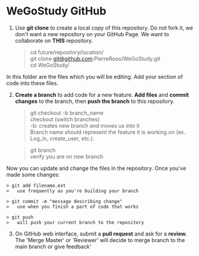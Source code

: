 ﻿# WeGoStudy GitHub

1. Use **git clone** to create a local copy of this repository. Do not fork it, we don't want a new repository on your GitHub Page. We want to collaborate on **THIS** repository. 
	
	> cd future/repository/location/  
	> git clone git@github.com:PierreRoos/WeGoStudy.git  
	> cd WeGoStudy/

In this folder are the files which you will be editing. Add your section of code into these files.

2. **Create a branch** to add code for a new feature. **Add files** and **commit changes** to the branch, then **push the branch** to this repository.

	> git checkout -b branch_name  
	> 	checkout (switch branches)  
	> 	-b: creates new branch and moves us into it  
	> 	Branch name should represent the feature it is working on (ex. Log_in, create_user, etc.).  

	> git branch  
	> 	verify you are on new branch  


Now you can update and change the files in the repository. Once you've made some changes:


	> git add filename.ext  
	> 	use frequently as you're building your branch  
		
	> git commit -m "message describing change"  
	> 	use when you finish a part of code that works  

	> git push  
	> 	will push your current branch to the repository  
		

3. On GitHub web interface, submit a **pull request** and ask for a **review.** The 'Merge Master' or 'Reviewer' will decide to merge branch to the main branch or give feedback'
